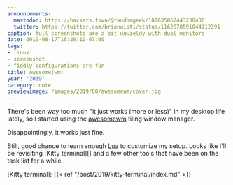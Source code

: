 ```yaml
---
announcements:
  mastodon: https://hackers.town/@randomgeek/102635062443230436
  twitter: https://twitter.com/brianwisti/status/1162878591044112391
caption: full screenshots are a bit unwieldy with dual monitors
date: 2019-08-17T16:29:10-07:00
tags:
- linux
- screenshot
- fiddly configurations are fun
title: Awesome(wm)
year: '2019'
category: note
previewimage: /images/2019/08/awesomewm/cover.jpg
---
```


There's been way too much "it just works (more or less)" in my desktop life lately, so I started using the
[awesomewm][] tiling window manager.

Disappointingly, it works just fine.

Still, good chance to learn enough [Lua][] to customize my setup. Looks like I'll be revisiting [Kitty
terminal][] and a few other tools that have been on the task list for a while.

[awesomewm]: https://awesomewm.org
[Lua]: https://www.lua.org/
[Kitty terminal]: {{< ref "/post/2019/kitty-terminal/index.md" >}}
